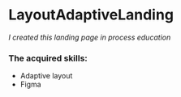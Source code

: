 # LayoutAdaptiveLanding

*I created this landing page in process education*
### The acquired skills:

* Adaptive layout
* Figma

